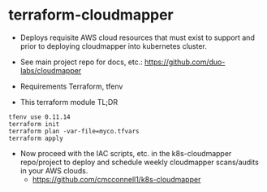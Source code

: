 # terraform-cloudmapper

- Deploys requisite AWS cloud resources that must exist to support and prior to deploying cloudmapper into kubernetes cluster.
- See main project repo for docs, etc.: https://github.com/duo-labs/cloudmapper
- Requirements Terraform, tfenv

- This terraform module TL;DR
```console
tfenv use 0.11.14
terraform init
terraform plan -var-file=myco.tfvars
terraform apply
```

- Now proceed with the IAC scripts, etc. in the k8s-cloudmapper repo/project to deploy and schedule weekly cloudmapper scans/audits in your AWS clouds.
  - https://github.com/cmcconnell1/k8s-cloudmapper
